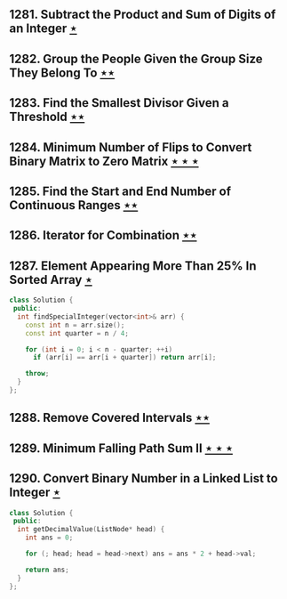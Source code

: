 ## 1281. Subtract the Product and Sum of Digits of an Integer [$\star$](https://leetcode.com/problems/subtract-the-product-and-sum-of-digits-of-an-integer)

## 1282. Group the People Given the Group Size They Belong To [$\star\star$](https://leetcode.com/problems/group-the-people-given-the-group-size-they-belong-to)

## 1283. Find the Smallest Divisor Given a Threshold [$\star\star$](https://leetcode.com/problems/find-the-smallest-divisor-given-a-threshold)

## 1284. Minimum Number of Flips to Convert Binary Matrix to Zero Matrix [$\star\star\star$](https://leetcode.com/problems/minimum-number-of-flips-to-convert-binary-matrix-to-zero-matrix)

## 1285. Find the Start and End Number of Continuous Ranges [$\star\star$](https://leetcode.com/problems/find-the-start-and-end-number-of-continuous-ranges)

## 1286. Iterator for Combination [$\star\star$](https://leetcode.com/problems/iterator-for-combination)

## 1287. Element Appearing More Than 25% In Sorted Array [$\star$](https://leetcode.com/problems/element-appearing-more-than-25-in-sorted-array)

```cpp
class Solution {
 public:
  int findSpecialInteger(vector<int>& arr) {
    const int n = arr.size();
    const int quarter = n / 4;

    for (int i = 0; i < n - quarter; ++i)
      if (arr[i] == arr[i + quarter]) return arr[i];

    throw;
  }
};
```

## 1288. Remove Covered Intervals [$\star\star$](https://leetcode.com/problems/remove-covered-intervals)

## 1289. Minimum Falling Path Sum II [$\star\star\star$](https://leetcode.com/problems/minimum-falling-path-sum-ii)

## 1290. Convert Binary Number in a Linked List to Integer [$\star$](https://leetcode.com/problems/convert-binary-number-in-a-linked-list-to-integer)

```cpp
class Solution {
 public:
  int getDecimalValue(ListNode* head) {
    int ans = 0;

    for (; head; head = head->next) ans = ans * 2 + head->val;

    return ans;
  }
};
```
